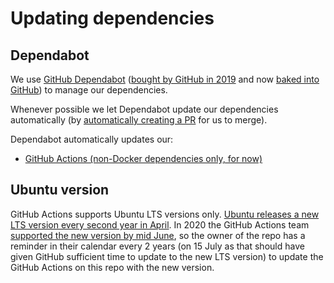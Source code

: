 # Updating dependencies

## Dependabot

We use [GitHub Dependabot](https://docs.github.com/en/github/administering-a-repository/keeping-your-dependencies-updated-automatically)
([bought by GitHub in 2019](https://dependabot.com/blog/hello-github/) and now
[baked into GitHub](https://github.blog/2020-06-01-keep-all-your-packages-up-to-date-with-dependabot/))
to manage our dependencies.

Whenever possible we let Dependabot update our dependencies automatically (by
[automatically creating a PR](https://docs.github.com/en/github/administering-a-repository/managing-pull-requests-for-dependency-updates#about-github-dependabot-pull-requests)
for us to merge).

Dependabot automatically updates our:

- [GitHub Actions (non-Docker dependencies only, for now)](https://github.blog/2020-06-25-dependabot-now-updates-your-actions-workflows/)

## Ubuntu version

GitHub Actions supports Ubuntu LTS versions only.  [Ubuntu releases a new LTS version every second year in
April](https://wiki.ubuntu.com/Releases).  In 2020 the GitHub Actions team [supported the new version by mid
June](https://github.com/actions/virtual-environments/issues/228#issuecomment-644065532), so the owner of the repo has
a reminder in their calendar every 2 years (on 15 July as that should have given GitHub sufficient time to update to
the new LTS version) to update the GitHub Actions on this repo with the new version.
